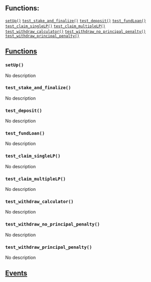 

## Functions:
[`setUp()`](#PoolTest-setUp--)
[`test_stake_and_finalize()`](#PoolTest-test_stake_and_finalize--)
[`test_deposit()`](#PoolTest-test_deposit--)
[`test_fundLoan()`](#PoolTest-test_fundLoan--)
[`test_claim_singleLP()`](#PoolTest-test_claim_singleLP--)
[`test_claim_multipleLP()`](#PoolTest-test_claim_multipleLP--)
[`test_withdraw_calculator()`](#PoolTest-test_withdraw_calculator--)
[`test_withdraw_no_principal_penalty()`](#PoolTest-test_withdraw_no_principal_penalty--)
[`test_withdraw_principal_penalty()`](#PoolTest-test_withdraw_principal_penalty--)


## <u>Functions</u>

### `setUp()`
No description

### `test_stake_and_finalize()`
No description

### `test_deposit()`
No description

### `test_fundLoan()`
No description

### `test_claim_singleLP()`
No description

### `test_claim_multipleLP()`
No description

### `test_withdraw_calculator()`
No description

### `test_withdraw_no_principal_penalty()`
No description

### `test_withdraw_principal_penalty()`
No description

## <u>Events</u>
